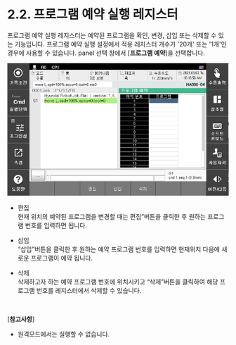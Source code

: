 ﻿# 2.2. 프로그램 예약 실행 레지스터

프로그램 예약 실행 레지스터는 예약된 프로그램을 확인, 변경, 삽입 또는 삭제할 수 있는 기능입니다. 프로그램 예약 실행 설정에서 적용 레지스터 개수가 '20개' 또는 '1개'인 경우에 사용할 수 있습니다. panel 선택 창에서 [**프로그램 예약**]을 선택합니다.

![](../_assets/image5.png)

- 편집
<br>현재 위치의 예약된 프로그램을 변경할 때는 편집”버튼을 클릭한 후 원하는 프로그램 번호를 입력하면 됩니다.

- 삽입
<br>“삽입”버튼을 클릭한 후 원하는 예약 프로그램 번호를 입력하면 현재위치 다음에 새로운 프로그램이 예약 됩니다.

- 삭제
<br>삭제하고자 하는 예약 프로그램 번호에 위치시키고 “삭제”버튼을 클릭하여 해당 프로그램 번호를 레지스터에서 삭제할 수 있습니다.

<br>

[**참고사항**]
- 원격모드에서는 실행할 수 없습니다.